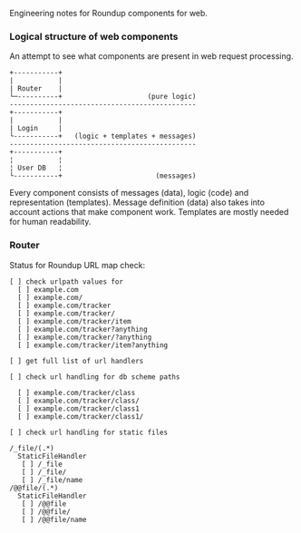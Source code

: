 
Engineering notes for Roundup components for web.


### Logical structure of web components

An attempt to see what components are present in
web request processing.

    +-----------+
    |           |
    | Router    |
    └─----------+                     (pure logic)
    ----------------------------------------------
    +-----------+    
    |           |    
    | Login     |    
    └-----------+   (logic + templates + messages)
    ----------------------------------------------
    +-----------+
    ¦           ¦
    ¦ User DB   ¦
    └-----------+                       (messages)


Every component consists of messages (data), logic
(code) and representation (templates). Message
definition (data) also takes into account actions
that make component work. Templates are mostly
needed for human readability. 


### Router

Status for Roundup URL map check:

    [ ] check urlpath values for
      [ ] example.com
      [ ] example.com/
      [ ] example.com/tracker
      [ ] example.com/tracker/
      [ ] example.com/tracker/item
      [ ] example.com/tracker?anything
      [ ] example.com/tracker/?anything
      [ ] example.com/tracker/item?anything

    [ ] get full list of url handlers

    [ ] check url handling for db scheme paths

      [ ] example.com/tracker/class
      [ ] example.com/tracker/class/
      [ ] example.com/tracker/class1
      [ ] example.com/tracker/class1/

    [ ] check url handling for static files

    /_file/(.*) 
      StaticFileHandler
       [ ] /_file
       [ ] /_file/
       [ ] /_file/name
    /@@file/(.*)
      StaticFileHandler
       [ ] /@@file
       [ ] /@@file/
       [ ] /@@file/name

